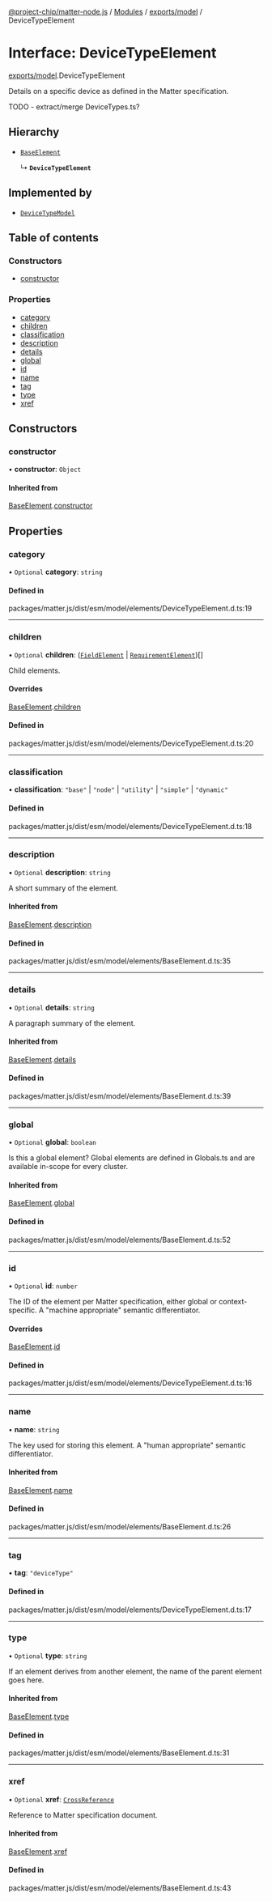 [@project-chip/matter-node.js](../README.md) / [Modules](../modules.md) / [exports/model](../modules/exports_model.md) / DeviceTypeElement

# Interface: DeviceTypeElement

[exports/model](../modules/exports_model.md).DeviceTypeElement

Details on a specific device as defined in the Matter specification.

TODO - extract/merge DeviceTypes.ts?

## Hierarchy

- [`BaseElement`](exports_model.BaseElement-1.md)

  ↳ **`DeviceTypeElement`**

## Implemented by

- [`DeviceTypeModel`](../classes/exports_model.DeviceTypeModel.md)

## Table of contents

### Constructors

- [constructor](exports_model.DeviceTypeElement-1.md#constructor)

### Properties

- [category](exports_model.DeviceTypeElement-1.md#category)
- [children](exports_model.DeviceTypeElement-1.md#children)
- [classification](exports_model.DeviceTypeElement-1.md#classification)
- [description](exports_model.DeviceTypeElement-1.md#description)
- [details](exports_model.DeviceTypeElement-1.md#details)
- [global](exports_model.DeviceTypeElement-1.md#global)
- [id](exports_model.DeviceTypeElement-1.md#id)
- [name](exports_model.DeviceTypeElement-1.md#name)
- [tag](exports_model.DeviceTypeElement-1.md#tag)
- [type](exports_model.DeviceTypeElement-1.md#type)
- [xref](exports_model.DeviceTypeElement-1.md#xref)

## Constructors

### constructor

• **constructor**: `Object`

#### Inherited from

[BaseElement](exports_model.BaseElement-1.md).[constructor](exports_model.BaseElement-1.md#constructor)

## Properties

### category

• `Optional` **category**: `string`

#### Defined in

packages/matter.js/dist/esm/model/elements/DeviceTypeElement.d.ts:19

___

### children

• `Optional` **children**: ([`FieldElement`](exports_model.FieldElement-1.md) \| [`RequirementElement`](../modules/exports_model.md#requirementelement))[]

Child elements.

#### Overrides

[BaseElement](exports_model.BaseElement-1.md).[children](exports_model.BaseElement-1.md#children)

#### Defined in

packages/matter.js/dist/esm/model/elements/DeviceTypeElement.d.ts:20

___

### classification

• **classification**: ``"base"`` \| ``"node"`` \| ``"utility"`` \| ``"simple"`` \| ``"dynamic"``

#### Defined in

packages/matter.js/dist/esm/model/elements/DeviceTypeElement.d.ts:18

___

### description

• `Optional` **description**: `string`

A short summary of the element.

#### Inherited from

[BaseElement](exports_model.BaseElement-1.md).[description](exports_model.BaseElement-1.md#description)

#### Defined in

packages/matter.js/dist/esm/model/elements/BaseElement.d.ts:35

___

### details

• `Optional` **details**: `string`

A paragraph summary of the element.

#### Inherited from

[BaseElement](exports_model.BaseElement-1.md).[details](exports_model.BaseElement-1.md#details)

#### Defined in

packages/matter.js/dist/esm/model/elements/BaseElement.d.ts:39

___

### global

• `Optional` **global**: `boolean`

Is this a global element?  Global elements are defined in Globals.ts
and are available in-scope for every cluster.

#### Inherited from

[BaseElement](exports_model.BaseElement-1.md).[global](exports_model.BaseElement-1.md#global)

#### Defined in

packages/matter.js/dist/esm/model/elements/BaseElement.d.ts:52

___

### id

• `Optional` **id**: `number`

The ID of the element per Matter specification, either global or
context-specific.  A "machine appropriate" semantic differentiator.

#### Overrides

[BaseElement](exports_model.BaseElement-1.md).[id](exports_model.BaseElement-1.md#id)

#### Defined in

packages/matter.js/dist/esm/model/elements/DeviceTypeElement.d.ts:16

___

### name

• **name**: `string`

The key used for storing this element.  A "human appropriate" semantic
differentiator.

#### Inherited from

[BaseElement](exports_model.BaseElement-1.md).[name](exports_model.BaseElement-1.md#name)

#### Defined in

packages/matter.js/dist/esm/model/elements/BaseElement.d.ts:26

___

### tag

• **tag**: ``"deviceType"``

#### Defined in

packages/matter.js/dist/esm/model/elements/DeviceTypeElement.d.ts:17

___

### type

• `Optional` **type**: `string`

If an element derives from another element, the name of the parent
element goes here.

#### Inherited from

[BaseElement](exports_model.BaseElement-1.md).[type](exports_model.BaseElement-1.md#type)

#### Defined in

packages/matter.js/dist/esm/model/elements/BaseElement.d.ts:31

___

### xref

• `Optional` **xref**: [`CrossReference`](../modules/exports_model.Specification.md#crossreference)

Reference to Matter specification document.

#### Inherited from

[BaseElement](exports_model.BaseElement-1.md).[xref](exports_model.BaseElement-1.md#xref)

#### Defined in

packages/matter.js/dist/esm/model/elements/BaseElement.d.ts:43
